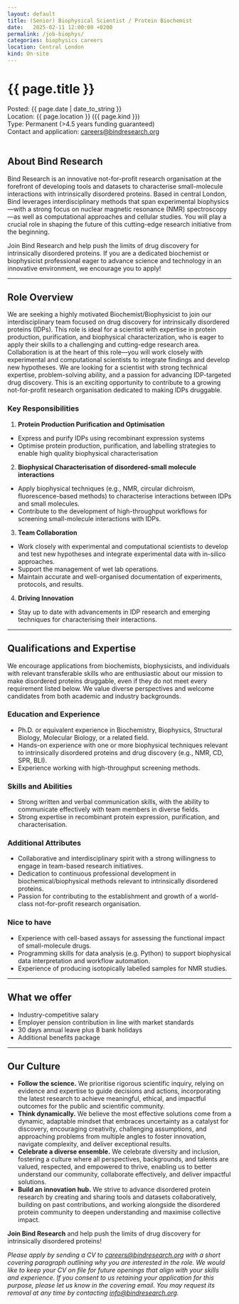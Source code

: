 ```yaml
---
layout: default
title: (Senior) Biophysical Scientist / Protein Biochemist
date:   2025-02-11 12:00:00 +0200
permalink: /job-biophys/
categories: biophysics careers
location: Central London
kind: On-site
---
```


<h1 style="text-align: left;">{{ page.title }}</h1>
<div class="job-meta">Posted: {{ page.date | date_to_string }}</div>
<div class="job-meta">Location: {{ page.location }} ({{ page.kind }})</div>
<div class="job-meta">Type: Permanent (>4.5 years funding guaranteed)</div>
<div class="job-meta">Contact and application: <a href="mailto:careers@bindresearch.org">careers@bindresearch.org</a></div>
<br />

## About Bind Research
Bind Research is an innovative not-for-profit research organisation at the forefront of developing tools and datasets to characterise small-molecule interactions with intrinsically disordered proteins. Based in central London, Bind leverages interdisciplinary methods that span experimental biophysics—with a strong focus on nuclear magnetic resonance (NMR) spectroscopy—as well as computational approaches and cellular studies. You will play a crucial role in shaping the future of this cutting-edge research initiative from the beginning.

Join Bind Research and help push the limits of drug discovery for intrinsically disordered proteins. If you are a dedicated biochemist or biophysicist professional eager to advance science and technology in an innovative environment, we encourage you to apply!

---

## Role Overview
We are seeking a highly motivated Biochemist/Biophysicist to join our interdisciplinary team focused on drug discovery for intrinsically disordered proteins (IDPs). This role is ideal for a scientist with expertise in protein production, purification, and biophysical characterization, who is eager to apply their skills to a challenging and cutting-edge research area. Collaboration is at the heart of this role—you will work closely with experimental and computational scientists to integrate findings and develop new hypotheses. We are looking for a scientist with strong technical expertise, problem-solving ability, and a passion for advancing IDP-targeted drug discovery. This is an exciting opportunity to contribute to a growing not-for-profit research organisation dedicated to making IDPs druggable.

### Key Responsibilities
1. **Protein Production Purification and Optimisation**
- Express and purify IDPs using recombinant expression systems
- Optimise protein production, purification, and labelling strategies to enable high quality biophysical characterisation

2. **Biophysical Characterisation of disordered-small molecule interactions**
- Apply biophysical techniques (e.g., NMR, circular dichroism, fluorescence-based methods) to characterise interactions between IDPs and small molecules.
- Contribute to the development of high-throughput workflows for screening small-molecule interactions with IDPs.

3. **Team Collaboration**
- Work closely with experimental and computational scientists to develop and test new hypotheses and integrate experimental data with in-silico approaches.
- Support the management of wet lab operations.
- Maintain accurate and well-organised documentation of experiments, protocols, and results.

4. **Driving Innovation**
- Stay up to date with advancements in IDP research and emerging techniques for characterising their interactions.

---

## Qualifications and Expertise

We encourage applications from biochemists, biophysicists, and individuals with relevant transferable skills who are enthusiastic about our mission to make disordered proteins druggable, even if they do not meet every requirement listed below. We value diverse perspectives and welcome candidates from both academic and industry backgrounds.

### Education and Experience
- Ph.D. or equivalent experience in Biochemistry, Biophysics, Structural Biology, Molecular Biology, or a related field.
- Hands-on experience with one or more biophysical techniques relevant to intrinsically disordered proteins and drug discovery (e.g., NMR, CD, SPR, BLI).
- Experience working with high-throughput screening methods.

### Skills and Abilities
- Strong written and verbal communication skills, with the ability to communicate effectively with team members in diverse fields.
- Strong expertise in recombinant protein expression, purification, and characterisation.

### Additional Attributes
- Collaborative and interdisciplinary spirit with a strong willingness to engage in team-based research initiatives.
- Dedication to continuous professional development in biochemical/biophysical methods relevant to intrinsically disordered proteins.
- Passion for contributing to the establishment and growth of a world-class not-for-profit research organisation.

### Nice to have
- Experience with cell-based assays for assessing the functional impact of small-molecule drugs.
- Programming skills for data analysis (e.g. Python) to support biophysical data interpretation and workflow automation.
- Experience of producing isotopically labelled samples for NMR studies.

---

## What we offer
- ⁠Industry-competitive salary
- ⁠Employer pension contribution in line with market standards
- ⁠30 days annual leave plus 8 bank holidays
- ⁠Additional benefits package

---

## Our Culture
- **Follow the science.** We prioritise rigorous scientific inquiry, relying on evidence and expertise to guide decisions and actions, incorporating the latest research to achieve meaningful, ethical, and impactful outcomes for the public and scientific community.
- **Think dynamically.** We believe the most effective solutions come from a dynamic, adaptable mindset that embraces uncertainty as a catalyst for discovery, encouraging creativity, challenging assumptions, and approaching problems from multiple angles to foster innovation, navigate complexity, and deliver exceptional results.
- **Celebrate a diverse ensemble.** We celebrate diversity and inclusion, fostering a culture where all perspectives, backgrounds, and talents are valued, respected, and empowered to thrive, enabling us to better understand our community, collaborate effectively, and deliver impactful solutions.
- **Build an innovation hub.** We strive to advance disordered protein research by creating and sharing tools and datasets collaboratively, building on past contributions, and working alongside the disordered protein community to deepen understanding and maximise collective impact.

**Join Bind Research** and help push the limits of drug discovery for intrinsically disordered proteins!

*Please apply by sending a CV to <a href="mailto:careers@bindresearch.org">careers@bindresearch.org</a> with a short covering paragraph outlining why you are interested in the role. We would like to keep your CV on file for future openings that align with your skills and experience. If you consent to us retaining your application for this purpose, please let us know in the covering email. You may request its removal at any time by contacting <a href="mailto:info@bindresearch.org">info@bindresearch.org</a>.*